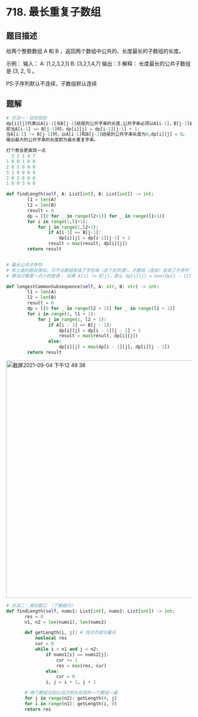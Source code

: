 # 718. 最长重复子数组
## 题目描述
给两个整数数组 A 和 B ，返回两个数组中公共的、长度最长的子数组的长度。

示例：
输入：
A: [1,2,3,2,1]
B: [3,2,1,4,7]
输出：3
解释：
长度最长的公共子数组是 [3, 2, 1] 。



PS:子序列默认不连续，子数组默认连续

## 题解
```python
# 方法一：动态规划
dp[i][j]代表以A[i-1]与B[j-1]结尾的公共字串的长度,公共字串必须以A[i-1]，B[j-1]结束，
即当A[i-1] == B[j-1]时，dp[i][j] = dp[i-1][j-1] + 1;
当A[i-1] != B[j-1]时，以A[i-1]和B[j-1]结尾的公共字串长度为0,dp[i][j] = 0。
输出最大的公共字串的长度即为最长重复字串。 

打个表会更直观一点
  3 2 1 4 7
1 0 0 1 0 0
2 0 1 0 0 0
3 1 0 0 0 0
2 0 2 0 0 0
1 0 0 3 0 0

def findLength(self, A: List[int], B: List[int]) -> int:
        l1 = len(A) 
        l2 = len(B) 
        result = 0
        dp = [[0 for _ in range(l2+1)] for _ in range(l1+1)] 
        for i in range(1,l1+1): 
            for j in range(1,l2+1): 
                if A[i-1] == B[j-1]: 
                    dp[i][j] = dp[i-1][j-1] + 1 
                result = max(result, dp[i][j])
        return result


# 最长公共子序列
# 和上面的题目类似，只不过数组变成了字符串（这个无所谓），子数组（连续）变成了子序列 （非连续）。
# 算法只需要一点小的微调： 如果 A[i] != B[j]，那么 dp[i][j] = max(dp[i - 1][j], dp[i][j - 1])

def longestCommonSubsequence(self, A: str, B: str) -> int:
        l1 = len(A)
        l2 = len(B)
        result = 0
        dp = [[0 for _ in range(l2 + 1)] for _ in range(l1 + 1)]
        for i in range(1, l1 + 1):
            for j in range(1, l2 + 1):
                if A[i - 1] == B[j - 1]:
                    dp[i][j] = dp[i - 1][j - 1] + 1
                    result = max(result, dp[i][j])
                else:
                    dp[i][j] = max(dp[i - 1][j], dp[i][j - 1])
        return result        
```
<img width="643" alt="截屏2021-09-04 下午12 49 38" src="https://user-images.githubusercontent.com/49756528/132082837-87c51d46-9586-4f02-8867-6b24c1b4d8c8.png">


 ```python
 # 方法二：滑动窗口 （了解就行）
 def findLength(self, nums1: List[int], nums2: List[int]) -> int:
        res = 0
        n1, n2 = len(nums1), len(nums2)

        def getLength(i, j): # 找对齐部分最长
            nonlocal res
            cur = 0
            while i < n1 and j < n2:
                if nums1[i] == nums2[j]:
                    cur += 1
                    res = max(res, cur)
                else:
                    cur = 0
                i, j = i + 1, j + 1

        # 两个数组分别以自己的头怼另外一个数组一遍
        for j in range(n2): getLength(0, j)
        for i in range(n1): getLength(i, 0)
        return res
 
 ```
